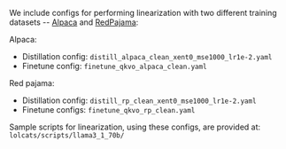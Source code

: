 
We include configs for performing linearization with two different training datasets -- [Alpaca](https://huggingface.co/datasets/yahma/alpaca-cleaned) and [RedPajama](https://github.com/FlagOpen/FlagEmbedding/tree/master/Long_LLM/longllm_qlora#data):

Alpaca:
- Distillation config: `distill_alpaca_clean_xent0_mse1000_lr1e-2.yaml`
- Finetune config: `finetune_qkvo_alpaca_clean.yaml`

Red pajama:
- Distillation config: `distill_rp_clean_xent0_mse1000_lr1e-2.yaml`
- Finetune configs: `finetune_qkvo_rp_clean.yaml`


Sample scripts for linearization, using these configs, are provided at: `lolcats/scripts/llama3_1_70b/`
